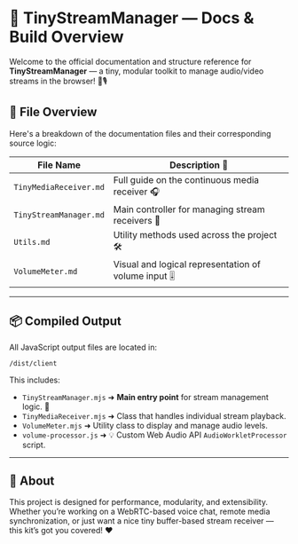 # 🎥 TinyStreamManager — Docs & Build Overview

Welcome to the official documentation and structure reference for **TinyStreamManager** — a tiny, modular toolkit to manage audio/video streams in the browser! 📡🎙️

## 📂 File Overview

Here's a breakdown of the documentation files and their corresponding source logic:

| File Name              | Description 📘                                        |
| ---------------------- | ----------------------------------------------------- |
| `TinyMediaReceiver.md` | Full guide on the continuous media receiver 🎧        |
| `TinyStreamManager.md` | Main controller for managing stream receivers 🔁      |
| `Utils.md`             | Utility methods used across the project 🛠️           |
| `VolumeMeter.md`       | Visual and logical representation of volume input 🎚️ |

---

## 📦 Compiled Output

All JavaScript output files are located in:

```
/dist/client
```

This includes:

* `TinyStreamManager.mjs` ➜ **Main entry point** for stream management logic. 🚀
* `TinyMediaReceiver.mjs` ➜ Class that handles individual stream playback.
* `VolumeMeter.mjs` ➜ Utility class to display and manage audio levels.
* `volume-processor.js` ➜ 💡 Custom Web Audio API `AudioWorkletProcessor` script.

---

## 🧠 About

This project is designed for performance, modularity, and extensibility. Whether you’re working on a WebRTC-based voice chat, remote media synchronization, or just want a nice tiny buffer-based stream receiver — this kit’s got you covered! ❤️
